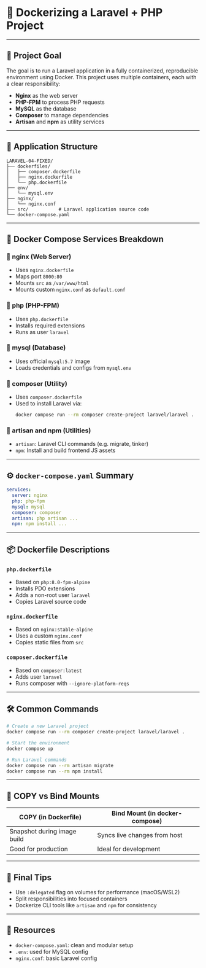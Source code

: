 
# 🐳 Dockerizing a Laravel + PHP Project

---

## 🎯 Project Goal

The goal is to run a Laravel application in a fully containerized, reproducible environment using Docker. This project uses multiple containers, each with a clear responsibility:

- **Nginx** as the web server  
- **PHP-FPM** to process PHP requests  
- **MySQL** as the database  
- **Composer** to manage dependencies  
- **Artisan** and **npm** as utility services

---

## 🧱 Application Structure

```
LARAVEL-04-FIXED/
├── dockerfiles/
│   ├── composer.dockerfile
│   ├── nginx.dockerfile
│   └── php.dockerfile
├── env/
│   └── mysql.env
├── nginx/
│   └── nginx.conf
├── src/           # Laravel application source code
└── docker-compose.yaml
```

---

## 🧪 Docker Compose Services Breakdown

### 🔹 nginx (Web Server)
- Uses `nginx.dockerfile`
- Maps port `8000:80`
- Mounts `src` as `/var/www/html`
- Mounts custom `nginx.conf` as `default.conf`

### 🔹 php (PHP-FPM)
- Uses `php.dockerfile`
- Installs required extensions
- Runs as user `laravel`

### 🔹 mysql (Database)
- Uses official `mysql:5.7` image
- Loads credentials and configs from `mysql.env`

### 🔹 composer (Utility)
- Uses `composer.dockerfile`
- Used to install Laravel via:
  ```bash
  docker compose run --rm composer create-project laravel/laravel .
  ```

### 🔹 artisan and npm (Utilities)
- `artisan`: Laravel CLI commands (e.g. migrate, tinker)
- `npm`: Install and build frontend JS assets

---

## ⚙️ `docker-compose.yaml` Summary

```yaml
services:
  server: nginx
  php: php-fpm
  mysql: mysql
  composer: composer
  artisan: php artisan ...
  npm: npm install ...
```

---

## 📦 Dockerfile Descriptions

### `php.dockerfile`
- Based on `php:8.0-fpm-alpine`
- Installs PDO extensions
- Adds a non-root user `laravel`
- Copies Laravel source code

### `nginx.dockerfile`
- Based on `nginx:stable-alpine`
- Uses a custom `nginx.conf`
- Copies static files from `src`

### `composer.dockerfile`
- Based on `composer:latest`
- Adds user `laravel`
- Runs composer with `--ignore-platform-reqs`

---

## 🛠️ Common Commands

```bash
# Create a new Laravel project
docker compose run --rm composer create-project laravel/laravel .

# Start the environment
docker compose up

# Run Laravel commands
docker compose run --rm artisan migrate
docker compose run --rm npm install
```

---

## 🔄 COPY vs Bind Mounts

| COPY (in Dockerfile)        | Bind Mount (in docker-compose)         |
|----------------------------|----------------------------------------|
| Snapshot during image build| Syncs live changes from host           |
| Good for production        | Ideal for development                  |

---

## 📌 Final Tips

- Use `:delegated` flag on volumes for performance (macOS/WSL2)
- Split responsibilities into focused containers
- Dockerize CLI tools like `artisan` and `npm` for consistency

---

## 📎 Resources

- `docker-compose.yaml`: clean and modular setup
- `.env`: used for MySQL config
- `nginx.conf`: basic Laravel config
